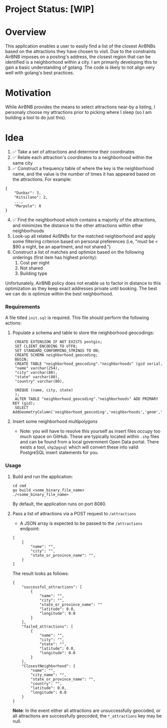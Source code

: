 # Project Status: [WIP]

# Overview

This application enables a user to easily find a list of the closest AirBNBs based on the attractions they have chosen to visit.  Due to the constraints AirBNB imposes on a posting's address, the closest region that can be identified is a neighborhood within a city.  I am primarily developing this to gain a basic understanding of golang.  The  code is likely to not align very well with golang's best practices.

# Motivation

While AirBNB provides the means to select attractions near-by a listing, I personaly choose my attractions prior to picking where I sleep (so I am building a tool to do just this).

# Idea
1. ✅ Take a set of attractions and determine their coordinates
2. ✅ Relate each attraction's coordinates to a neighborhood within the same city
3. ✅ Construct a frequency table of where the key is the neighborhood name, and the value is the number of times it has appeared based on the attractions. For example:
```
{
    "Dunbar": 3,
    "Kitsilano": 2,
    ...,
    "Marpole": 0
}
```
4. ✅ Find the neighborhood which contains a majority of the attractions, and minimizes the distance to the other attractions within other neighborhoods
5. Look-up all related AirBNBs for the matched neighborhood and apply some filtering criterion based on personal preferences (i.e, "must be < $90 a night, be an apartment, and not shared.")
6. Construct a list of matches and optimize based on the following orderings (first item has highest priority):
    1. Cost per night
    2. Not shared
    3. Building type

Unfortunately, AirBNB policy does not enable us to factor in distance to this optimization as they keep exact addresses private until booking. The best we can do is optimize within the best neighborhood.

### Requirements

A file titled `init.sql` is required. This file should perform the following actions:
1. Populate a schema and table to store the neighborhood geocodings:

        CREATE EXTENSION IF NOT EXISTS postgis;
        SET CLIENT_ENCODING TO UTF8;
        SET STANDARD_CONFORMING_STRINGS TO ON;
        CREATE SCHEMA neighborhood_geocoding;
        BEGIN;
        CREATE TABLE "neighborhood_geocoding"."neighborhoods" (gid serial,
        "name" varchar(254),
        "city" varchar(80),
        "state" varchar(80),
        "country" varchar(80),

        UNIQUE (name, city, state)
        );
        ALTER TABLE "neighborhood_geocoding"."neighborhoods" ADD PRIMARY KEY (gid);
        SELECT AddGeometryColumn('neighborhood_geocoding','neighborhoods','geom','4326','MULTIPOLYGON',2);
2. Insert some neighborhood multipolygons
    - Note: you will have to resolve this yourself as insert files occupy too much space on GitHub. These are typically located within `.shp` files and can be found from a local government Open Data portal. There exists a tool, `shp2pgsql` which will convert these into valid PostgreSQL insert statements for you.
 
### Usage
1. Build and run the application:
    ```
    cd cmd
    go build <some_binary_file_name>
    ./<some_binary_file_name>
    ```

    By default, the application runs on port 8080.

2. Pass a list of attractions via a POST request to `/attractions`

    - A JSON array is expected to be passed to the `/attractions` endpoint:
    ```
    [
        {
            "name": "",
            "city": "",
            "state_or_province_name": "",
        }
    ]
    ```

    The result looks as follows:
    ```
    {
        "successful_attractions": [
            {
                "name": "",
                "city": "",
                "state_or_province_name": ""
                "latitude": 0.0,
                "longitude": 0.0
            }
        ],
        "failed_attractions": [
            {
                "name": "",
                "city": "",
                "state": "",
                "latitude": 0.0,
                "longitude": 0.0
            }
        ],
        "ClosestNeighborhood": {
            "name": "",
            "city_name": "",
            "state_or_province_name": "",
            "country": "",
            "latitude": 0.0,
            "longitude": 0.0
        }
    }
    ```

    **Note**: In the event either all attractions are unsuccessfully geocoded, or all attractions are successfully geocoded, the `*_attractions` key may be null.
